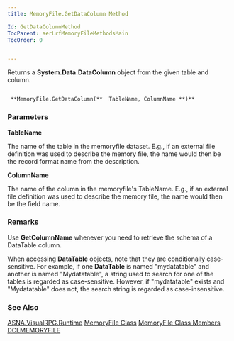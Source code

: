 ```yaml
---
title: MemoryFile.GetDataColumn Method

Id: GetDataColumnMethod
TocParent: aerLrfMemoryFileMethodsMain
TocOrder: 0


---
```


Returns a **System.Data.DataColumn** object from the given table and column. 

```

 **MemoryFile.GetDataColumn(**  TableName, ColumnName **)** 
```

### Parameters

**TableName** 

The name of the table in the memoryfile dataset. E.g., if an external file
                definition was used to describe the memory file, the name would then be the
                record format name from the description.


**ColumnName** 

The name of the column in the memoryfile's TableName. E.g., if an external file
                definition was used to describe the memory file, the name would then be the
                field name.


### Remarks
Use **GetColumnName** whenever you need to retrieve the schema of a DataTable column. 

When accessing **DataTable** objects, note that they are conditionally case-sensitive. For example, if one **DataTable** is named "mydatatable" and another is named "Mydatatable", a string used to search for one of the tables is regarded as case-sensitive. However, if "mydatatable" exists and "Mydatatable" does not, the search string is regarded as case-insensitive. 

### See Also
[ASNA.VisualRPG.Runtime](aerLrfRuntimeNamespace.html)
[MemoryFile Class](aerLrfMemoryFileClass.html)
[MemoryFile Class Members](aerLrfMemoryFileMembers.html)
[DCLMEMORYFILE](DATE_Function.html) 
